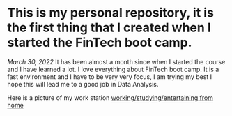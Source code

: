 # This is my personal repository, it is the first thing that I created when I started the FinTech boot camp. 

*March 30, 2022* It has been almost a month since when I started the course and I have learned a lot. I love everything about FinTech boot camp.
It is a fast environment and I have to be very very focus, I am trying my best I hope this will lead me to a good job in Data Analysis. 

Here is a picture of my work station [working/studying/entertaining from home](../Resources/home.JPG)